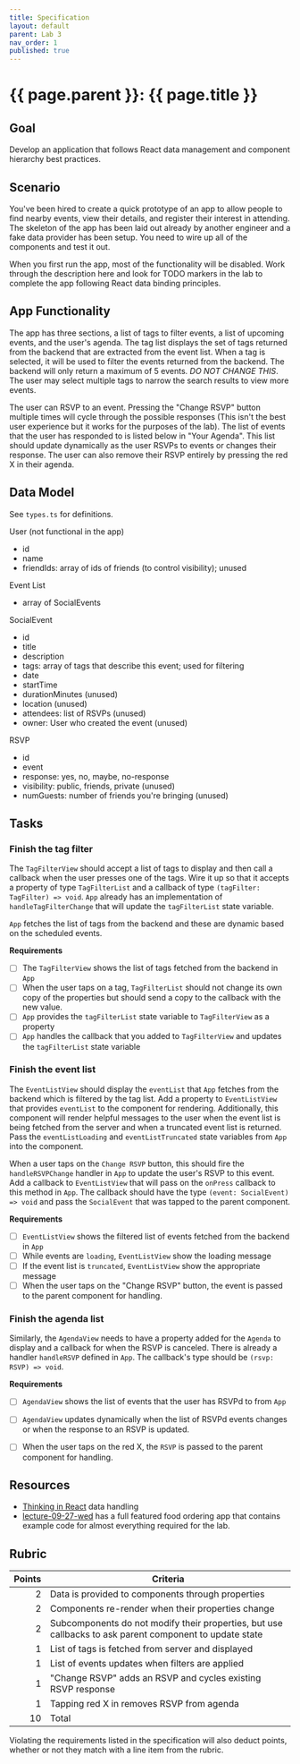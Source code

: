 ```yaml
---
title: Specification
layout: default
parent: Lab 3
nav_order: 1
published: true
---
```


# {{ page.parent }}: {{ page.title }}

## Goal

Develop an application that follows React data management and component
hierarchy best practices.

## Scenario

You've been hired to create a quick prototype of an app to allow people to find
nearby events, view their details, and register their interest in attending. The
skeleton of the app has been laid out already by another engineer and a fake
data provider has been setup. You need to wire up all of the components and test
it out.

When you first run the app, most of the functionality will be disabled. Work
through the description here and look for TODO markers in the lab to complete
the app following React data binding principles.

## App Functionality

The app has three sections, a list of tags to filter events, a list of upcoming
events, and the user's agenda. The tag list displays the set of tags returned
from the backend that are extracted from the event list. When a tag is selected,
it will be used to filter the events returned from the backend. The backend will
only return a maximum of 5 events. *DO NOT CHANGE THIS*. The user may select
multiple tags to narrow the search results to view more events.

The user can RSVP to an event. Pressing the "Change RSVP" button multiple times
will cycle through the possible responses (This isn't the best user experience
but it works for the purposes of the lab). The list of events that the user has
responded to is listed below in "Your Agenda". This list should update
dynamically as the user RSVPs to events or changes their response. The user can
also remove their RSVP entirely by pressing the red X in their agenda.


## Data Model

See `types.ts` for definitions.

User (not functional in the app)

- id
- name
- friendIds: array of ids of friends (to control visibility); unused

Event List

- array of SocialEvents

SocialEvent

- id
- title
- description
- tags: array of tags that describe this event; used for filtering
- date
- startTime
- durationMinutes (unused)
- location (unused)
- attendees: list of RSVPs (unused)
- owner: User who created the event (unused)

RSVP

- id
- event
- response: yes, no, maybe, no-response
- visibility: public, friends, private (unused)
- numGuests: number of friends you're bringing (unused)

## Tasks

### Finish the tag filter

The `TagFilterView` should accept a list of tags to display and then call a
callback when the user presses one of the tags. Wire it up so that it accepts a
property of type `TagFilterList` and a callback  of type `(tagFilter: TagFilter)
=> void`. `App` already has an implementation of `handleTagFilterChange` that
will update the `tagFilterList` state variable.

`App` fetches the list of tags from the backend and these are dynamic
based on the scheduled events.

**Requirements**

- [ ] The `TagFilterView` shows the list of tags fetched from the backend in `App`
- [ ] When the user taps on a tag, `TagFilterList` should not change its own
  copy of the properties but should send a copy to the callback with the new
  value.
- [ ] `App` provides the `tagFilterList` state variable to `TagFilterView` as a
  property
- [ ] `App` handles the callback that you added to `TagFilterView` and updates
  the `tagFilterList` state variable

### Finish the event list

The `EventListView` should display the `eventList` that `App` fetches from the
backend which is filtered by the tag list. Add a property to `EventListView`
that provides `eventList` to the component for rendering. Additionally, this
component will render helpful messages to the user when the event list is being
fetched from the server and when a truncated event list is returned. Pass the
`eventListLoading` and `eventListTruncated` state variables from `App` into
the component.

When a user taps on the `Change RSVP` button, this should fire the
`handleRSVPChange` handler in `App` to update the user's RSVP to this event. Add
a callback to `EventListView` that will pass on the `onPress` callback to this
method in `App`. The callback should have the type `(event: SocialEvent) =>
void` and pass the `SocialEvent` that was tapped to the parent component.

**Requirements**

- [ ] `EventListView` shows the filtered list of events fetched from the backend in `App`
- [ ] While events are `loading`, `EventListView` show the loading message
- [ ] If the event list is `truncated`, `EventListView` show the appropriate message
- [ ] When the user taps on the "Change RSVP" button, the event is passed to the
  parent component for handling.

### Finish the agenda list

Similarly, the `AgendaView` needs to have a property added for the `Agenda` to
display and a callback for when the RSVP is canceled. There is already a handler
`handleRSVP` defined in `App`. The callback's type should be `(rsvp: RSVP) =>
void`.

**Requirements**

- [ ] `AgendaView` shows the list of events that the user has RSVPd to from `App`
- [ ] `AgendaView` updates dynamically when the list of RSVPd events changes or
  when the response to an RSVP is updated.
- [ ] When the user taps on the red X, the `RSVP` is passed to the parent
  component for handling.


## Resources

- [Thinking in React](https://react.dev/learn/thinking-in-react) data handling
- [lecture-09-27-wed](https://github.com/bsu-cs-jb/lecture-09-27-wed) has a
  full featured food ordering app that contains example code for almost
  everything required for the lab.

## Rubric

| Points | Criteria |
| ------:| -------- |
| 2      | Data is provided to components through properties |
| 2      | Components re-render when their properties change |
| 2      | Subcomponents do not modify their properties, but use callbacks to ask parent component to update state |
| 1      | List of tags is fetched from server and displayed |
| 1      | List of events updates when filters are applied |
| 1      | "Change RSVP" adds an RSVP and cycles existing RSVP response |
| 1      | Tapping red X in removes RSVP from agenda |
| 10     | Total |

Violating the requirements listed in the specification will also deduct points,
whether or not they match with a line item from the rubric.


